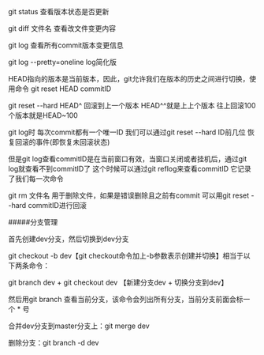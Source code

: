 git status 查看版本状态是否更新

git diff 文件名    查看改文件变更内容

git log 查看所有commit版本变更信息

git log --pretty=oneline log简化版

HEAD指向的版本是当前版本，因此，git允许我们在版本的历史之间进行切换，使用命令 git reset HEAD commitID

git reset --hard HEAD^ 回滚到上一个版本  HEAD^^就是上上个版本 往上回滚100个版本就是HEAD~100

git log时 每次commit都有一个唯一ID 我们可以通过git reset --hard ID前几位  恢复回滚的事件(即恢复未回滚状态)

但是git log查看commitID是在当前窗口有效，当窗口关闭或者挂机后，通过git log就查看不到commitID了 这个时候可以通过git reflog来查看commitID 它记录了我们每一次命令

git rm 文件名  用于删除文件，如果是错误删除且之前有commit 可以用git reset --hard commitID进行回滚


#####分支管理

首先创建dev分支，然后切换到dev分支

git checkout -b dev【git checkout命令加上-b参数表示创建并切换】相当于以下两条命令：

git branch dev + git checkout dev 【新建分支dev + 切换分支到dev】

然后用git branch 查看当前分支，该命令会列出所有分支，当前分支前面会标一个 * 号

合并dev分支到master分支上：git merge dev

删除分支：git branch -d dev





